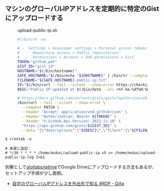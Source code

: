 ## マシンのグローバルIPアドレスを定期的に特定のGistにアップロードする

<figure>
<figcaption>upload-public-ip.sh</figcaption>

```sh
#!/bin/sh -eu

# - `Settings > Developer settings > Personal access tokens > Fine-grained tokens > Generate new token`
#   - `Repository access > Public repositories`
#   - `Permissions > Account > Add permissions > Gist`
TOKEN="github_pat"
GIST_ID="gist_id"
HOSTNAME="$(/bin/hostname)"
SAFE_HOSTNAME="$(/bin/echo "${HOSTNAME}" | /bin/tr --complement --delete 'A-Za-z0-9._-')"
FILENAME="${SAFE_HOSTNAME}-public-ip.txt"
IP="$(/bin/curl --fail --silent --show-error https://checkip.amazonaws.com | /bin/tr --delete '\n')"
DESC="Public IP updated at $(/bin/date --utc +%Y-%m-%dT%H:%M:%SZ) on ${HOSTNAME}"

# https://docs.github.com/en/rest/gists/gists?apiVersion=2022-11-28#update-a-gist
/bin/curl --fail --silent --show-error \
  --request PATCH \
  --header "Accept: application/vnd.github+json" \
  --header "Authorization: Bearer ${TOKEN}" \
  --header "X-GitHub-Api-Version: 2022-11-28" \
  "https://api.github.com/gists/${GIST_ID}" \
  --data "{\"description\":\"${DESC}\",\"files\":{\"${FILENAME}\":{\"content\":\"${IP}\n\"}}}"
```

</figure>

```
$ crontab -e

# 末尾に追記：
# */30 * * * * /home/mukai/upload-public-ip.sh >> /home/mukai/upload-public-ip.log 2>&1
```

別解として[glotlabs/gdrive](https://github.com/glotlabs/gdrive)でGoogle Driveにアップロードする方法もあるが、セットアップ手順が少し面倒。

- [自宅のグローバルIPアドレスを外出先で知る #RDP - Qiita](https://qiita.com/itagagaki/items/7720d0632f9fd9c78673)
